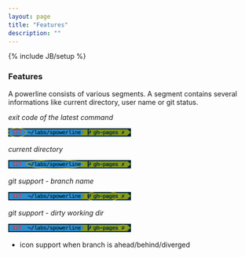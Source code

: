 ```yaml
---
layout: page
title: "Features"
description: ""
---
```

{% include JB/setup %}

### Features
A powerline consists of various segments.
A segment contains several informations like current directory, user name or git status.

*exit code of the latest command*

<img src="assets/exitcode.png" style="width:250px;height:17px">

*current directory*

<img src="assets/currentdir.png" style="width:250px;height:17px">

*git support - branch name*

<img src="assets/branchname.png" style="width:250px;height:17px">

*git support - dirty working dir*

<img src="assets/dirty.png" style="width:250px;height:17px">


  * icon support when branch is ahead/behind/diverged
